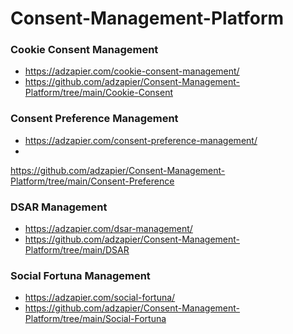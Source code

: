 # Consent-Management-Platform

### Cookie Consent Management
* <a href = "https://adzapier.com/cookie-consent-management/" target="_blank">https://adzapier.com/cookie-consent-management/</a>
* <a href = "https://github.com/adzapier/Consent-Management-Platform/tree/main/Cookie-Consent" target="_blank">https://github.com/adzapier/Consent-Management-Platform/tree/main/Cookie-Consent</a>

### Consent Preference Management
* <a href="https://adzapier.com/consent-preference-management/" target="_blank">https://adzapier.com/consent-preference-management/</a>
* <a href="https://github.com/adzapier/Consent-Management-Platform/tree/main/Consent-Preference" target="_blank">
https://github.com/adzapier/Consent-Management-Platform/tree/main/Consent-Preference</a>

### DSAR Management
* <a href="https://adzapier.com/dsar-management/" target="_blank">https://adzapier.com/dsar-management/</a>
* <a href="https://github.com/adzapier/Consent-Management-Platform/tree/main/DSAR" target="_blank">https://github.com/adzapier/Consent-Management-Platform/tree/main/DSAR</a>

### Social Fortuna Management
* <a href="https://adzapier.com/social-fortuna/" target="_blank">https://adzapier.com/social-fortuna/</a>
* <a href="https://github.com/adzapier/Consent-Management-Platform/tree/main/Social-Fortuna" target="_blank">https://github.com/adzapier/Consent-Management-Platform/tree/main/Social-Fortuna</a>
